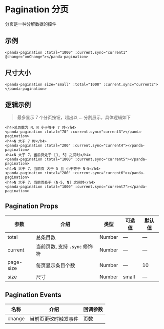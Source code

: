 # Pagination 分页

分页是一种分解数据的控件

## 示例


```vue
<panda-pagination :total="1000" :current.sync="current1" @change="onChange"></panda-pagination>
```


## 尺寸大小


```vue
<panda-pagination size="small" :total="1000" :current.sync="current2"></panda-pagination>
```


## 逻辑示例
> 最多显示 7 个分页按钮，超出以 ... 分割展示，具体逻辑如下


```vue
<h4>总页数为 N，N 小于等于 7 时</h4>
<panda-pagination :total="70" :current.sync="current3"></panda-pagination>
<h4>N 大于 7 时</h4>
<panda-pagination :total="200" :current.sync="current4"></panda-pagination>
<h4>N 大于 7，当前页处于 [1, 5] 之间时</h4>
<panda-pagination :total="1000" :current.sync="current5"></panda-pagination>
<h4>N 大于 7，当前页 大于 5 且 小于等于 N-5</h4>
<panda-pagination :total="200" :current.sync="current6"></panda-pagination>
<h4>N 大于 7，当前页处于 (N-5, N] 之间时</h4>
<panda-pagination :total="1000" :current.sync="current7"></panda-pagination>
```



## Pagination Props

| 参数 | 介绍 | 类型 | 可选值 | 默认值 |
|------|------|------|------|------|
| total | 总条目数 | Number | — | — |
| current | 当前页数, 支持 `.sync` 修饰符 | Number | — | — |
| page-size | 每页显示条目个数 | Number  | — | 10 |
| size | 尺寸 | Number | small | — |

<!-- | page-count | 页码按钮的数量，当总页数超过该值时会折叠 | Number | 大于等于 5 且小于等于 21 的奇数 | 7 | -->

## Pagination Events

| 名称 | 介绍 | 回调参数 |
|------|------|-------|
| change | 当前页更改时触发事件 | 页数 |

<script>
export default {
  data () {
    return {
      current1: 1,
      current2: 1,
      current3: 1,
      current4: 1,
      current5: 5,
      current6: 6,
      current7: 96,
    }
  },
  methods: {
    onChange (val) {
      console.log('>>> onChange', val);
    }
  }
}
</script>
